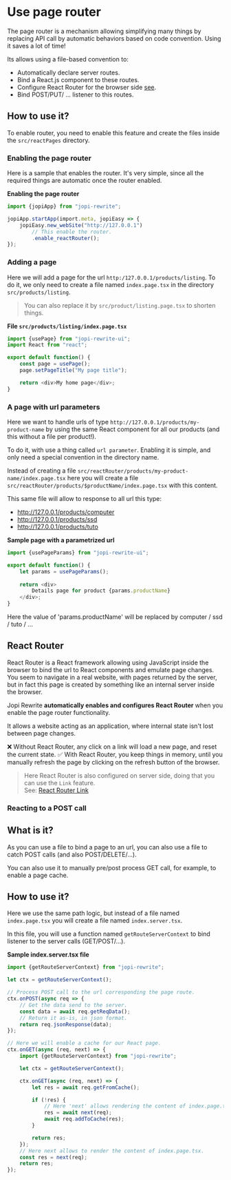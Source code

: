 # Use page router

The page router is a mechanism allowing simplifying many things by replacing API call by automatic behaviors based on code convention.
Using it saves a lot of time!

Its allows using a file-based convention to:
* Automatically declare server routes.
* Bind a React.js component to these routes.
* Configure React Router for the browser side [see](https://reactrouter.com/).
* Bind POST/PUT/ ... listener to this routes.  

## How to use it?

To enable router, you need to enable this feature and create the files inside the `src/reactPages` directory.

### Enabling the page router

Here is a sample that enables the router. It's very simple, since all the required things are automatic once the router enabled.

**Enabling the page router**
```typescript jsx
import {jopiApp} from "jopi-rewrite";

jopiApp.startApp(import.meta, jopiEasy => {
    jopiEasy.new_webSite("http://127.0.0.1")
        // This enable the router.
        .enable_reactRouter();
});
```

### Adding a page

Here we will add a page for the url `http:/127.0.0.1/products/listing`.
To do it, we only need to create a file named `index.page.tsx` in the directory `src/products/listing`.

> You can also replace it by `src/product/listing.page.tsx` to shorten things.

**File `src/products/listing/index.page.tsx`**

```typescript jsx
import {usePage} from "jopi-rewrite-ui";
import React from "react";

export default function() {
    const page = usePage();
    page.setPageTitle("My page title");

    return <div>My home page</div>;
}
```

### A page with url parameters

Here we want to handle urls of type `http://127.0.0.1/products/my-product-name` by using the same React
component for all our products (and this without a file per product!).

To do it, with use a thing called `url parameter`. Enabling it is simple, and only need a special convention in the directory name.

Instead of creating a file `src/reactRouter/products/my-product-name/index.page.tsx` here you
will create a file `src/reactRouter/products/$productName/index.page.tsx` with this content.

This same file will allow to response to all url this type:
* http://127.0.0.1/products/computer
* http://127.0.0.1/products/ssd
* http://127.0.0.1/products/tuto

**Sample page with a parametrized url**
```typescript jsx
import {usePageParams} from "jopi-rewrite-ui";

export default function() {
    let params = usePageParams();
    
    return <div>
        Details page for product {params.productName}
    </div>;
}
```

Here the value of 'params.productName' will be replaced by computer / ssd / tuto / ...

## React Router

React Router is a React framework allowing using JavaScript inside the browser to bind the url to React components
and emulate page changes. You seem to navigate in a real website, with pages returned by the server, but in fact
this page is created by something like an internal server inside the browser.

Jopi Rewrite **automatically enables and configures React Router** when you enable the page router functionality.

It allows a website acting as an application, where internal state isn't lost between page changes.

❌ Without React Router, any click on a link will load a new page, and reset the current state.
✅ With React Router, you keep things in memory, until you manually refresh the page by clicking on the refresh button of the browser.

> Here React Router is also configured on server side, doing that you can use the `Link` feature.  
> See: [React Router Link](https://api.reactrouter.com/v7/functions/react_router.Link.html)
>
### Reacting to a POST call

## What is it?

As you can use a file to bind a page to an url, you can also use a file to catch POST calls (and also POST/DELETE/...).

You can also use it to manually pre/post process GET call, for example, to enable a page cache.

## How to use it?

Here we use the same path logic, but instead of a file named `index.page.tsx` you will create a file named `index.server.tsx`.

In this file, you will use a function named `getRouteServerContext` to bind listener to the server calls (GET/POST/...). 

**Sample index.server.tsx file**
```typescript
import {getRouteServerContext} from "jopi-rewrite";

let ctx = getRouteServerContext();

// Process POST call to the url corresponding the page route. 
ctx.onPOST(async req => {
    // Get the data send to the server.
    const data = await req.getReqData();
    // Return it as-is, in json format.
    return req.jsonResponse(data);
});

// Here we will enable a cache for our React page.
ctx.onGET(async (req, next) => {
    import {getRouteServerContext} from "jopi-rewrite";

    let ctx = getRouteServerContext();

    ctx.onGET(async (req, next) => {
        let res = await req.getFromCache();

        if (!res) {
            // Here 'next' allows rendering the content of index.page.tsx.
            res = await next(req);
            await req.addToCache(res);
        }

        return res;
    });
    // Here next allows to render the content of index.page.tsx.
    const res = next(req);
    return res;
});
```